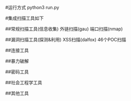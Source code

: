 #运行方式
python3 run.py

#集成扫描工具如下

##常规扫描工具(信息收集)
外链扫描(gau)
端口扫描(nmap)

##漏洞扫描工具(探测&利用)
XSS扫描(dalfox)
46个POC扫描

##连接工具

##暴力破解

##密码工具

##社会工程学工具

##其他工具

